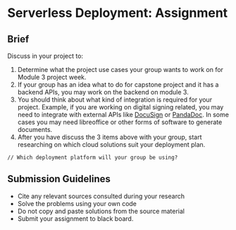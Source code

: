 # Serverless Deployment: Assignment

## Brief

Discuss in your project to:

1. Determine what the project use cases your group wants to work on for Module 3 project week.
2. If your group has an idea what to do for capstone project and it has a backend APIs, you may work on the backend on module 3.
3. You should think about what kind of integration is required for your project. Example, if you are working on digital signing related, you may need to integrate with external APIs like [DocuSign](https://www.docusign.com/) or [PandaDoc](https://www.pandadoc.com/). In some cases you may need libreoffice or other forms of software to generate documents.
4. After you have discuss the 3 items above with your group, start researching on which cloud solutions suit your deployment plan.

```
// Which deployment platform will your group be using?
```

## Submission Guidelines

- Cite any relevant sources consulted during your research
- Solve the problems using your own code
- Do not copy and paste solutions from the source material
- Submit your assignment to black board.
